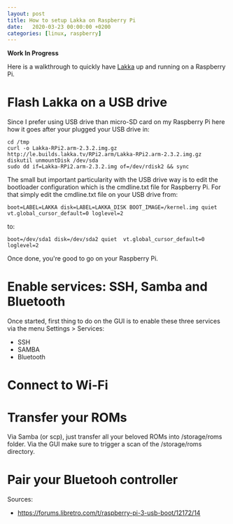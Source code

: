 ```yaml
---
layout: post
title: How to setup Lakka on Raspberry Pi
date:   2020-03-23 00:00:00 +0200
categories: [linux, raspberry]
---
```


__Work In Progress__

Here is a walkthrough to quickly have [Lakka](http://www.lakka.tv/) up and running on a Raspberry Pi.

# Flash Lakka on a USB drive
Since I prefer using USB drive than micro-SD card on my Raspberry Pi here how it goes after your plugged your USB drive in:
```
cd /tmp
curl -o Lakka-RPi2.arm-2.3.2.img.gz http://le.builds.lakka.tv/RPi2.arm/Lakka-RPi2.arm-2.3.2.img.gz
diskutil unmountDisk /dev/sda
sudo dd if=Lakka-RPi2.arm-2.3.2.img of=/dev/rdisk2 && sync
```

The small but important particularity with the USB drive way is to edit the bootloader configuration which is the cmdline.txt file for Raspberry Pi. For that simply edit the cmdline.txt file on your USB drive from:
```
boot=LABEL=LAKKA disk=LABEL=LAKKA_DISK BOOT_IMAGE=/kernel.img quiet  vt.global_cursor_default=0 loglevel=2
```

to:
```
boot=/dev/sda1 disk=/dev/sda2 quiet  vt.global_cursor_default=0 loglevel=2
```

Once done, you're good to go on your Raspberry Pi.

# Enable services: SSH, Samba and Bluetooth
Once started, first thing to do on the GUI is to enable these three services via the menu Settings > Services:
* SSH
* SAMBA
* Bluetooth

# Connect to Wi-Fi

# Transfer your ROMs
Via Samba (or scp), just transfer all your beloved ROMs into /storage/roms folder.
Via the GUI make sure to trigger a scan of the /storage/roms directory.

# Pair your Bluetooh controller


Sources:
* https://forums.libretro.com/t/raspberry-pi-3-usb-boot/12172/14
